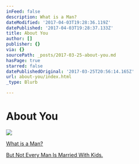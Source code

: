 ```yaml
---
inFeed: false
description: What is a Man?
dateModified: '2017-04-03T19:28:36.119Z'
datePublished: '2017-04-03T19:28:37.133Z'
title: About You
author: []
publisher: {}
via: {}
sourcePath: _posts/2017-03-25-about-you.md
hasPage: true
starred: false
datePublishedOriginal: '2017-03-25T20:56:14.165Z'
url: about-you/index.html
_type: Blurb

---
```

# About You
![](https://the-grid-user-content.s3-us-west-2.amazonaws.com/135ba456-5721-4d90-9082-1bc30817fe1c.jpg)

[What is a Man?][0]

[But Not Every Man Is Married With Kids.][1]

[0]: http://itsamans.world/what-is-a-man
[1]: http://itsamans.world/but-not-every-guy-is-married-with-kids